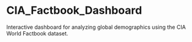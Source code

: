 # CIA_Factbook_Dashboard
Interactive dashboard for analyzing global demographics using the CIA World Factbook dataset.
